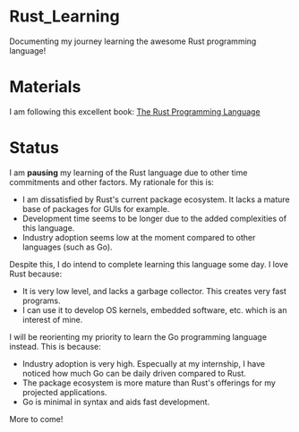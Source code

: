 # Rust_Learning
Documenting my journey learning the awesome Rust programming language!

# Materials
I am following this excellent book:
[The Rust Programming Language](https://www.amazon.com/Rust-Programming-Language-Covers-2018/dp/1718500440/ref=sr_1_4?crid=2LXBBCG2WOMJU&keywords=rust+language&qid=1657903988&sprefix=rust+language%2Caps%2C85&sr=8-4)

# Status
I am **pausing** my learning of the Rust language due to other time commitments and other factors. My rationale for this is:
- I am dissatisfied by Rust's current package ecosystem. It lacks a mature base of packages for GUIs for example.
- Development time seems to be longer due to the added complexities of this language.
- Industry adoption seems low at the moment compared to other languages (such as Go).


Despite this, I do intend to complete learning this language some day. I love Rust because:
- It is very low level, and lacks a garbage collector. This creates very fast programs.
- I can use it to develop OS kernels, embedded software, etc. which is an interest of mine.

I will be reorienting my priority to learn the Go programming language instead. This is because:
- Industry adoption is very high. Especually at my internship, I have noticed how much Go can be daily driven compared to Rust.
- The package ecosystem is more mature than Rust's offerings for my projected applications.
- Go is minimal in syntax and aids fast development.

More to come!
